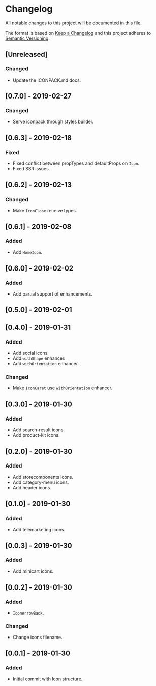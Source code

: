# Changelog

All notable changes to this project will be documented in this file.

The format is based on [Keep a Changelog](http://keepachangelog.com/en/1.0.0/)
and this project adheres to [Semantic Versioning](http://semver.org/spec/v2.0.0.html).

## [Unreleased]
### Changed
- Update the ICONPACK.md docs.

## [0.7.0] - 2019-02-27

### Changed

- Serve iconpack through styles builder.

## [0.6.3] - 2019-02-18

### Fixed

- Fixed conflict between propTypes and defaultProps on `Icon`.
- Fixed SSR issues.

## [0.6.2] - 2019-02-13

### Changed

- Make `IconClose` receive types.

## [0.6.1] - 2019-02-08

### Added

- Add `HomeIcon`.

## [0.6.0] - 2019-02-02

### Added

- Add partial support of enhancements.

## [0.5.0] - 2019-02-01

## [0.4.0] - 2019-01-31

### Added

- Add social icons.
- Add `withShape` enhancer.
- Add `withOrientation` enhancer.

### Changed

- Make `IconCaret` use `withOrientation` enhancer.

## [0.3.0] - 2019-01-30

### Added

- Add search-result icons.
- Add product-kit icons.

## [0.2.0] - 2019-01-30

### Added

- Add storecomponents icons.
- Add category-menu icons.
- Add header icons.

## [0.1.0] - 2019-01-30

### Added

- Add telemarketing icons.

## [0.0.3] - 2019-01-30

### Added

- Add minicart icons.

## [0.0.2] - 2019-01-30

### Added

- `IconArrowBack`.

### Changed

- Change icons filename.

## [0.0.1] - 2019-01-30

### Added

- Initial commit with Icon structure.
